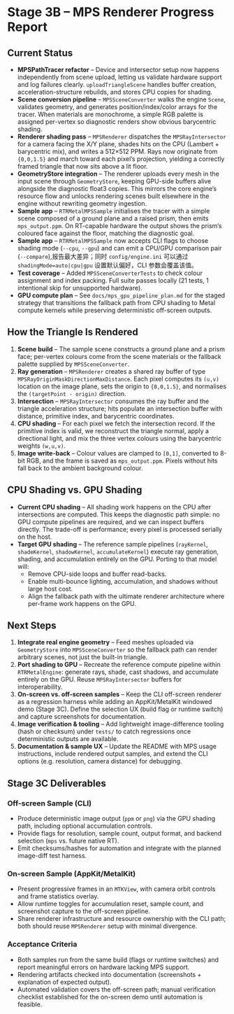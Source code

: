 # Stage 3B – MPS Renderer Progress Report

## Current Status
- **MPSPathTracer refactor** – Device and intersector setup now happens independently from scene upload, letting us validate hardware support and log failures clearly. `uploadTriangleScene` handles buffer creation, acceleration-structure rebuilds, and stores CPU copies for shading.
- **Scene conversion pipeline** – `MPSSceneConverter` walks the engine `Scene`, validates geometry, and generates position/index/color arrays for the tracer. When materials are monochrome, a simple RGB palette is assigned per-vertex so diagnostic renders show obvious barycentric shading.
- **Renderer shading pass** – `MPSRenderer` dispatches the `MPSRayIntersector` for a camera facing the X/Y plane, shades hits on the CPU (Lambert + barycentric mix), and writes a 512×512 PPM. Rays now originate from `{0,0,1.5}` and march toward each pixel’s projection, yielding a correctly framed triangle that now sits above a lit floor.
- **GeometryStore integration** – The renderer uploads every mesh in the input scene through `GeometryStore`, keeping GPU-side buffers alive alongside the diagnostic float3 copies. This mirrors the core engine’s resource flow and unlocks rendering scenes built elsewhere in the engine without rewriting geometry ingestion.
- **Sample app** – `RTRMetalMPSSample` initialises the tracer with a simple scene composed of a ground plane and a raised prism, then emits `mps_output.ppm`. On RT-capable hardware the output shows the prism’s coloured face against the floor, matching the diagnostic goal.
- **Sample app** – `RTRMetalMPSSample` now accepts CLI flags to choose shading mode (`--cpu`, `--gpu`) and can emit a CPU/GPU comparison pair (`--compare`),报告最大差异；同时 `config/engine.ini` 可以通过 `shadingMode=auto|cpu|gpu` 设置默认偏好，CLI 参数会覆盖该值。
- **Test coverage** – Added `MPSSceneConverterTests` to check colour assignment and index packing. Full suite passes locally (21 tests, 1 intentional skip for unsupported hardware).
- **GPU compute plan** – See `docs/mps_gpu_pipeline_plan.md` for the staged strategy that transitions the fallback path from CPU shading to Metal compute kernels while preserving deterministic off-screen outputs.

## How the Triangle Is Rendered
1. **Scene build** – The sample scene constructs a ground plane and a prism face; per-vertex colours come from the scene materials or the fallback palette supplied by `MPSSceneConverter`.
2. **Ray generation** – `MPSRenderer` creates a shared ray buffer of type `MPSRayOriginMaskDirectionMaxDistance`. Each pixel computes its `(u,v)` location on the image plane, sets the origin to `{0,0,1.5}`, and normalises the `(targetPoint - origin)` direction.
3. **Intersection** – `MPSRayIntersector` consumes the ray buffer and the triangle acceleration structure; hits populate an intersection buffer with distance, primitive index, and barycentric coordinates.
4. **CPU shading** – For each pixel we fetch the intersection record. If the primitive index is valid, we reconstruct the triangle normal, apply a directional light, and mix the three vertex colours using the barycentric weights `(w,u,v)`.
5. **Image write-back** – Colour values are clamped to `[0,1]`, converted to 8-bit RGB, and the frame is saved as `mps_output.ppm`. Pixels without hits fall back to the ambient background colour.

## CPU Shading vs. GPU Shading
- **Current CPU shading** – All shading work happens on the CPU after intersections are computed. This keeps the diagnostic path simple: no GPU compute pipelines are required, and we can inspect buffers directly. The trade-off is performance; every pixel is processed serially on the host.
- **Target GPU shading** – The reference sample pipelines (`rayKernel`, `shadeKernel`, `shadowKernel`, `accumulateKernel`) execute ray generation, shading, and accumulation entirely on the GPU. Porting to that model will:
  - Remove CPU-side loops and buffer read-backs.
  - Enable multi-bounce lighting, accumulation, and shadows without large host cost.
  - Align the fallback path with the ultimate renderer architecture where per-frame work happens on the GPU.

## Next Steps
1. **Integrate real engine geometry** – Feed meshes uploaded via `GeometryStore` into `MPSSceneConverter` so the fallback path can render arbitrary scenes, not just the built-in triangle.
2. **Port shading to GPU** – Recreate the reference compute pipeline within `RTRMetalEngine`: generate rays, shade, cast shadows, and accumulate entirely on the GPU. Reuse `MPSRayIntersector` buffers for interoperability.
3. **On-screen vs. off-screen samples** – Keep the CLI off-screen renderer as a regression harness while adding an AppKit/MetalKit windowed demo (Stage 3C). Define the selection UX (build flag or runtime switch) and capture screenshots for documentation.
4. **Image verification & tooling** – Add lightweight image-difference tooling (hash or checksum) under `tests/` to catch regressions once deterministic outputs are available.
5. **Documentation & sample UX** – Update the README with MPS usage instructions, include rendered output samples, and extend the CLI options (e.g. resolution, camera distance) for debugging.

## Stage 3C Deliverables

### Off-screen Sample (CLI)
- Produce deterministic image output (`ppm` or `png`) via the GPU shading path, including optional accumulation controls.
- Provide flags for resolution, sample count, output format, and backend selection (`mps` vs. future native RT).
- Emit checksums/hashes for automation and integrate with the planned image-diff test harness.

### On-screen Sample (AppKit/MetalKit)
- Present progressive frames in an `MTKView`, with camera orbit controls and frame statistics overlay.
- Allow runtime toggles for accumulation reset, sample count, and screenshot capture to the off-screen pipeline.
- Share renderer infrastructure and resource ownership with the CLI path; both should reuse `MPSRenderer` setup with minimal divergence.

### Acceptance Criteria
- Both samples run from the same build (flags or runtime switches) and report meaningful errors on hardware lacking MPS support.
- Rendering artifacts checked into documentation (screenshots + explanation of expected output).
- Automated validation covers the off-screen path; manual verification checklist established for the on-screen demo until automation is feasible.
